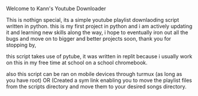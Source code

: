 Welcome to Kann's Youtube Downloader

This is nothign special, its a simple youtube playlist downlaoding script written in python.
this is my first project in python and i am actively updating it and learning new skills
along the way, i hope to eventually iron out all the bugs and move on to bigger and better
projects soon, thank you for stopping by,

this script takes use of pytube, it was written in replit because i usually work on this in my 
free time at school on a school chromebook.

also this script can be ran on mobile devices through turmux (as long as you have root) OR
(Created a sym link enabling you to move the playlist files from the scripts directory and move
them to your desired songs directory.
